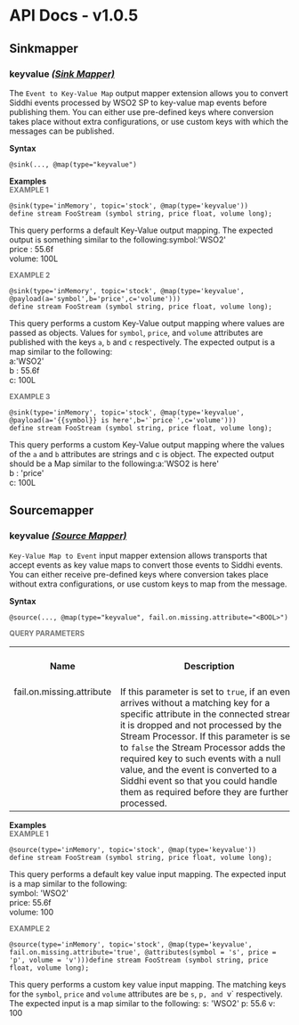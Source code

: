 # API Docs - v1.0.5

## Sinkmapper

### keyvalue *<a target="_blank" href="https://wso2.github.io/siddhi/documentation/siddhi-4.0/#sink-mapper">(Sink Mapper)</a>*

<p style="word-wrap: break-word">The <code>Event to Key-Value Map</code> output mapper extension allows you to convert Siddhi events processed by WSO2 SP to key-value map events before publishing them. You can either use pre-defined keys where conversion takes place without extra configurations, or use custom keys with which the messages can be published.</p>

<span id="syntax" class="md-typeset" style="display: block; font-weight: bold;">Syntax</span>
```
@sink(..., @map(type="keyvalue")
```

<span id="examples" class="md-typeset" style="display: block; font-weight: bold;">Examples</span>
<span id="example-1" class="md-typeset" style="display: block; color: rgba(0, 0, 0, 0.54); font-size: 12.8px; font-weight: bold;">EXAMPLE 1</span>
```
@sink(type='inMemory', topic='stock', @map(type='keyvalue'))
define stream FooStream (symbol string, price float, volume long);

```
<p style="word-wrap: break-word">This query performs a default Key-Value output mapping. The expected output is something similar to the following:symbol:'WSO2'<br>price : 55.6f<br>volume: 100L</p>

<span id="example-2" class="md-typeset" style="display: block; color: rgba(0, 0, 0, 0.54); font-size: 12.8px; font-weight: bold;">EXAMPLE 2</span>
```
@sink(type='inMemory', topic='stock', @map(type='keyvalue', @payload(a='symbol',b='price',c='volume')))
define stream FooStream (symbol string, price float, volume long);

```
<p style="word-wrap: break-word">This query performs a custom Key-Value output mapping where values are passed as objects. Values for <code>symbol</code>, <code>price</code>, and <code>volume</code> attributes are published with the keys <code>a</code>, <code>b</code> and <code>c</code> respectively. The expected output is a map similar to the following:<br>a:'WSO2'<br>b : 55.6f<br>c: 100L</p>

<span id="example-3" class="md-typeset" style="display: block; color: rgba(0, 0, 0, 0.54); font-size: 12.8px; font-weight: bold;">EXAMPLE 3</span>
```
@sink(type='inMemory', topic='stock', @map(type='keyvalue', @payload(a='{{symbol}} is here',b='`price`',c='volume')))
define stream FooStream (symbol string, price float, volume long);

```
<p style="word-wrap: break-word">This query performs a custom Key-Value output mapping where the values of the <code>a</code> and <code>b</code> attributes are strings and c is object. The expected output should be a Map similar to the following:a:'WSO2 is here'<br>b : 'price'<br>c: 100L</p>

## Sourcemapper

### keyvalue *<a target="_blank" href="https://wso2.github.io/siddhi/documentation/siddhi-4.0/#source-mapper">(Source Mapper)</a>*

<p style="word-wrap: break-word"><code>Key-Value Map to Event</code> input mapper extension allows transports that accept events as key value maps to convert those events to Siddhi events. You can either receive pre-defined keys where conversion takes place without extra configurations, or use custom keys to map from the message.</p>

<span id="syntax" class="md-typeset" style="display: block; font-weight: bold;">Syntax</span>
```
@source(..., @map(type="keyvalue", fail.on.missing.attribute="<BOOL>")
```

<span id="query-parameters" class="md-typeset" style="display: block; color: rgba(0, 0, 0, 0.54); font-size: 12.8px; font-weight: bold;">QUERY PARAMETERS</span>
<table>
    <tr>
        <th>Name</th>
        <th style="min-width: 20em">Description</th>
        <th>Default Value</th>
        <th>Possible Data Types</th>
        <th>Optional</th>
        <th>Dynamic</th>
    </tr>
    <tr>
        <td style="vertical-align: top">fail.on.missing.attribute</td>
        <td style="vertical-align: top; word-wrap: break-word"> If this parameter is set to <code>true</code>, if an event arrives without a matching key for a specific attribute in the connected stream, it is dropped and not processed by the Stream Processor. If this parameter is set to <code>false</code> the Stream Processor adds the required key to such events with a null value, and the event is converted to a Siddhi event so that you could handle them as required before they are further processed.</td>
        <td style="vertical-align: top">true</td>
        <td style="vertical-align: top">BOOL</td>
        <td style="vertical-align: top">Yes</td>
        <td style="vertical-align: top">No</td>
    </tr>
</table>

<span id="examples" class="md-typeset" style="display: block; font-weight: bold;">Examples</span>
<span id="example-1" class="md-typeset" style="display: block; color: rgba(0, 0, 0, 0.54); font-size: 12.8px; font-weight: bold;">EXAMPLE 1</span>
```
@source(type='inMemory', topic='stock', @map(type='keyvalue'))
define stream FooStream (symbol string, price float, volume long);

```
<p style="word-wrap: break-word">This query performs a default key value input mapping. The expected input is a map similar to the following:<br>symbol: 'WSO2'<br>price: 55.6f<br>volume: 100</p>

<span id="example-2" class="md-typeset" style="display: block; color: rgba(0, 0, 0, 0.54); font-size: 12.8px; font-weight: bold;">EXAMPLE 2</span>
```
@source(type='inMemory', topic='stock', @map(type='keyvalue', fail.on.missing.attribute='true', @attributes(symbol = 's', price = 'p', volume = 'v')))define stream FooStream (symbol string, price float, volume long); 
```
<p style="word-wrap: break-word">This query performs a custom key value input mapping. The matching keys for the <code>symbol</code>, <code>price</code> and <code>volume</code> attributes are be <code>s</code>, <code>p, and </code>v` respectively.  The expected input is a map similar to the following:
s: 'WSO2'
p: 55.6
v: 100</p>

